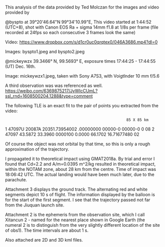 This analysis of the data provided by Ted Molczan for the images and video provided by 

@byspto at 39°20'46.64"N  99°34'10.99"E, This video started at 1:44:52 (UTC+8), shot with Canon EOS Ra + sigma 14mm f1.8 at 1/8s per frame (file recorded at 24fps so each consecutive 3 frames look the same)

Video:
https://www.dropbox.com/s/d1cr0uc0qrqtex0/046A3686.mp4?dl=0

Images:
byspto1.jpeg and byspto2.jpeg

@mickeywzx 39.3466° N, 99.5693° E, exposure times 17:44:25 - 17:44:55 (UT) Dec. 16th.

Image:
mickeywzx1.jpeg, taken with Sony A7S3, with Voigtlnder 10 mm f/5.6

A third observation was was referenced as well.  https://weibo.com/6369875217/JyWIcCUmL?ssl_rnd=1608500204.1288&type=comment

The following TLE is an exact fit to the pair of points you extracted from the video:

                                                           85 X 85 km
1 47097U 20087A   20351.73954002  .00000000  00000-0  00000-0 0    08
2 47097  43.5872  33.3960 0000100   0.0000  66.1702 16.71677480    02

Of course the object was not orbital by that time, so this is only a rough approximation of the trajectory.

I propagated it to theoretical impact using GMAT2018a. By trial and error I found that Cd=2.2 and A/m=0.0395 m^2/kg resulted in theoretical impact, within the NOTAM zone, about 28 km from the centre. Time of impact was 18:06:42 UTC. The actual landing would have been much later, due to the parachute.

Attachment 3 displays the ground track. The alternating red and white segments depict 10 s of flight. The information displayed by the balloon is for the start of the first segment. I see that the trajectory passed not far from the Jiuquan launch site.

Attachment 2 is the ephemeris from the observation site, which I call Xitancun 2 - named for the nearest place shown in Google Earth (the numeral 2 is to distinguish from the very slightly different location of the site of obs1). The time intervals are about 1 s.

Also attached are 2D and 3D kml files.

